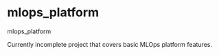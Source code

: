# mlops_platform
mlops_platform

Currently incomplete project that covers basic MLOps platform features.
